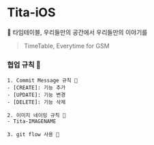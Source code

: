 # Tita-iOS

🙉 타임테이블, 우리들만의 공간에서 우리들만의 이야기를

> TimeTable, Everytime for GSM

### 협업 규칙 🐒

```
1. Commit Message 규칙 🙊
- [CREATE]: 기능 추가
- [UPDATE]: 기능 변경
- [DELETE]: 기능 삭제

2. 이미지 네이밍 규칙 🙊
- Tita-IMAGENAME

3. git flow 사용 🙊
```